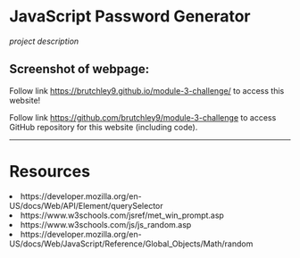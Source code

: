 # JavaScript Password Generator

*project description*

Screenshot of webpage:
---

Follow link https://brutchley9.github.io/module-3-challenge/ to access this website!

Follow link https://github.com/brutchley9/module-3-challenge to access GitHub repository for this website (including code).

---

# Resources

<li>https://developer.mozilla.org/en-US/docs/Web/API/Element/querySelector</li>

<li>https://www.w3schools.com/jsref/met_win_prompt.asp</li>

<li>https://www.w3schools.com/js/js_random.asp</li>

<li>https://developer.mozilla.org/en-US/docs/Web/JavaScript/Reference/Global_Objects/Math/random</li>